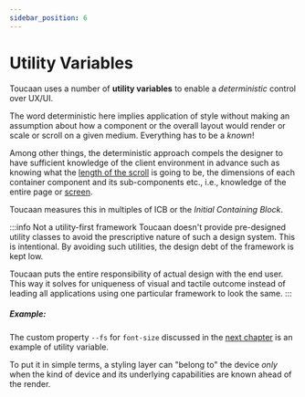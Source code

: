 ```yaml
---
sidebar_position: 6
---
```


# Utility Variables

Toucaan uses a number of **utility variables** to enable a _deterministic_ control over UX/UI. 

The word deterministic here implies application of style without making an assumption about how a component or the overall layout would render or scale or scroll on a given medium. Everything has to be a _known_! 

Among other things, the deterministic approach compels the designer to have sufficient knowledge of the client environment in advance such as knowing what the [length of the scroll](./web-design/pagination.md) is going to be, the dimensions of each container component and its sub-components etc., i.e., knowledge of the entire page or [screen](./native-apps/create-a-screen.md). 

Toucaan measures this in multiples of ICB or the _Initial Containing Block_. 
 
:::info Not a utility-first framework
Toucaan doesn't provide pre-designed utility classes to avoid the prescriptive nature of such a design system. This is intentional. By avoiding such utilities, the design debt of the framework is kept low. 

Toucaan puts the entire responsibility of actual design with the end user. This way it solves for uniqueness of visual and tactile outcome instead of leading all applications using one particular framework to look the same. 
:::

##### Example:
The custom property `--fs` for `font-size` discussed in the [next chapter](./typography/introduction.md) is an example of utility variable.

To put it in simple terms, a styling layer can "belong to" the device _only_ when the kind of device and its underlying capabilities are known ahead of the render. 

<!-- :::warning Pending documentation
More documentation w.r.t typesetting, typography, and scaling components to come here later. 
::: -->
